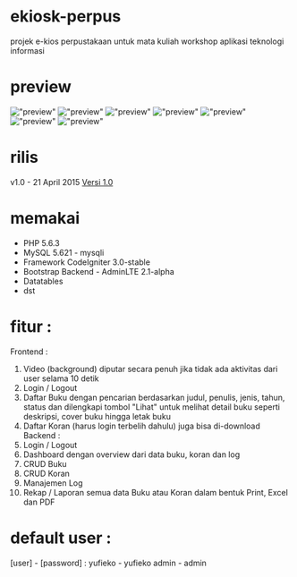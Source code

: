 # ekiosk-perpus
projek e-kios perpustakaan untuk mata kuliah workshop aplikasi teknologi informasi

# preview
!["preview"](https://raw.githubusercontent.com/yufieko/ekiosk-perpus/master/eperpus-01.png "preview")
!["preview"](https://raw.githubusercontent.com/yufieko/ekiosk-perpus/master/eperpus-02.png "preview")
!["preview"](https://raw.githubusercontent.com/yufieko/ekiosk-perpus/master/eperpus-03.png "preview")
!["preview"](https://raw.githubusercontent.com/yufieko/ekiosk-perpus/master/eperpus-04.png "preview")
!["preview"](https://raw.githubusercontent.com/yufieko/ekiosk-perpus/master/eperpus-05.png "preview")
!["preview"](https://raw.githubusercontent.com/yufieko/ekiosk-perpus/master/eperpus-06.png "preview")
!["preview"](https://raw.githubusercontent.com/yufieko/ekiosk-perpus/master/eperpus-07.png "preview")

# rilis
v1.0 - 21 April 2015 [Versi 1.0](https://github.com/yufieko/ekiosk-perpus/releases/tag/1.0)

# memakai
- PHP 5.6.3
- MySQL 5.621 - mysqli
- Framework CodeIgniter 3.0-stable
- Bootstrap Backend - AdminLTE 2.1-alpha
- Datatables
- dst

# fitur :
Frontend :
1. Video (background) diputar secara penuh jika tidak ada aktivitas dari user selama 10 detik
2. Login / Logout
3. Daftar Buku dengan pencarian berdasarkan judul, penulis, jenis, tahun, status dan dilengkapi tombol "Lihat" untuk melihat detail buku seperti deskripsi, cover buku hingga letak buku
4. Daftar Koran (harus login terbelih dahulu) juga bisa di-download
Backend :
1. Login / Logout
2. Dashboard dengan overview dari data buku, koran dan log
3. CRUD Buku
4. CRUD Koran
5. Manajemen Log
6. Rekap / Laporan semua data Buku atau Koran dalam bentuk Print, Excel dan PDF

# default user :
[user] - [password] :
yufieko - yufieko
admin - admin